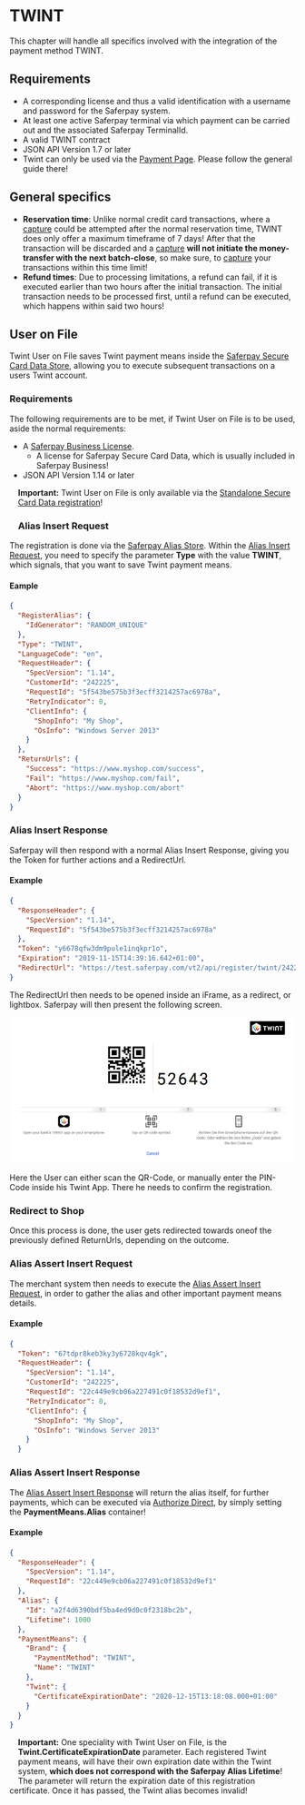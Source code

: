 # TWINT

This chapter will handle all specifics involved with the integration of the payment method TWINT.

## <a name="twint-requirement"></a> Requirements

* A corresponding license and thus a valid identification with a username and password for the Saferpay system.
* At least one active Saferpay terminal via which payment can be carried out and the associated Saferpay TerminalId.
*	A valid TWINT contract
*	JSON API Version 1.7 or later 
* Twint can only be used via the [Payment Page](Integration_PP.html). Please follow the general guide there!

## <a name="twint-general"></a> General specifics

+ **Reservation time**: Unlike normal credit card transactions, where a [capture](https://saferpay.github.io/jsonapi/#Payment_v1_Transaction_Capture) could be attempted after the normal reservation time, TWINT does only offer a maximum timeframe of 7 days! After that the transaction will be discarded and a [capture](https://saferpay.github.io/jsonapi/#Payment_v1_Transaction_Capture) **will not initiate the money-transfer with the next batch-close**, so make sure, to [capture](https://saferpay.github.io/jsonapi/#Payment_v1_Transaction_Capture) your transactions within this time limit!
+ **Refund times**: Due to processing limitations, a refund can fail, if it is executed earlier than two hours after the initial transaction. The initial transaction needs to be processed first, until a refund can be executed, which happens within said two hours!

## <a name="twint-uof"></a> User on File

Twint User on File saves Twint payment means inside the <a href="scd.html">Saferpay Secure Card Data Store</a>, allowing you to execute subsequent transactions on a users Twint account.

### Requirements

The following requirements are to be met, if Twint User on File is to be used, aside the normal requirements:

+ A <a href="Interfaces.html">Saferpay Business License</a>.
  + A license for Saferpay Secure Card Data, which is usually included in Saferpay Business!
+ JSON API Version 1.14 or later 

<div class="warning">
  <span class="glyphicon glyphicon-exclamation-sign" style="color: rgb(240, 169, 43);font-size: 55px;height: 75px;float: left;margin-right: 15px;margin-top: 0px;"></span>
  <p>
    <strong>Important:</strong> Twint User on File is only available via the <a href="scd.html#scd-sa">Standalone Secure Card Data registration</a>!
  </p>
</div>

### Alias Insert Request

The registration is done via the <a href="https://saferpay.github.io/jsonapi/#ChapterAliasStore">Saferpay Alias Store</a>. Within the <a href="https://saferpay.github.io/jsonapi/#Payment_v1_Alias_Insert">Alias Insert Request</a>, you need to specify the parameter **Type** with the value **TWINT**, which signals, that you want to save Twint payment means.

#### Eample
```JSON
{
  "RegisterAlias": {
    "IdGenerator": "RANDOM_UNIQUE"
  },
  "Type": "TWINT",
  "LanguageCode": "en",
  "RequestHeader": {
    "SpecVersion": "1.14",
    "CustomerId": "242225",
    "RequestId": "5f543be575b3f3ecff3214257ac6978a",
    "RetryIndicator": 0,
    "ClientInfo": {
      "ShopInfo": "My Shop",
      "OsInfo": "Windows Server 2013"
    }
  },
  "ReturnUrls": {
    "Success": "https://www.myshop.com/success",
    "Fail": "https://www.myshop.com/fail",
    "Abort": "https://www.myshop.com/abort"
  }
}
```

### Alias Insert Response
Saferpay will then respond with a normal Alias Insert Response, giving you the Token for further actions and a RedirectUrl.

#### Example
```JSON
{
  "ResponseHeader": {
    "SpecVersion": "1.14",
    "RequestId": "5f543be575b3f3ecff3214257ac6978a"
  },
  "Token": "y6678qfw3dm9pule1inqkpr1o",
  "Expiration": "2019-11-15T14:39:16.642+01:00",
  "RedirectUrl": "https://test.saferpay.com/vt2/api/register/twint/242225/y6678qfw3dm9pule1inqkpr1o"
}
```

The RedirectUrl then needs to be opened inside an iFrame, as a redirect, or lightbox.
Saferpay will then present the following screen.

![alt text](https://raw.githubusercontent.com/saferpay/sndbx/master/images/Twint_uof.png "Twint User on File")

Here the User can either scan the QR-Code, or manually enter the PIN-Code inside his Twint App.
There he needs to confirm the registration.

### Redirect to Shop

Once this process is done, the user gets redirected towards oneof the previously defined ReturnUrls, depending on the outcome.

### Alias Assert Insert Request

The merchant system then needs to execute the <a href="https://saferpay.github.io/jsonapi/#Payment_v1_Alias_Insert">Alias Assert Insert Request</a>, in order to gather the alias and other important payment means details.

#### Example
```json
{
  "Token": "67tdpr8keb3ky3y6728kqv4gk",
  "RequestHeader": {
    "SpecVersion": "1.14",
    "CustomerId": "242225",
    "RequestId": "22c449e9cb06a227491c0f18532d9ef1",
    "RetryIndicator": 0,
    "ClientInfo": {
      "ShopInfo": "My Shop",
      "OsInfo": "Windows Server 2013"
    }
  }
```

### Alias Assert Insert Response

The <a href="https://saferpay.github.io/jsonapi/#Payment_v1_Alias_Insert">Alias Assert Insert Response</a> will return the alias itself, for further payments, which can be executed via <a href="https://saferpay.github.io/jsonapi/#Payment_v1_Transaction_AuthorizeDirect">Authorize Direct</a>, by simply setting the **PaymentMeans.Alias** container!

#### Example
```json
{
  "ResponseHeader": {
    "SpecVersion": "1.14",
    "RequestId": "22c449e9cb06a227491c0f18532d9ef1"
  },
  "Alias": {
    "Id": "a2f4d6390bdf5ba4ed9d0c0f2318bc2b",
    "Lifetime": 1000
  },
  "PaymentMeans": {
    "Brand": {
      "PaymentMethod": "TWINT",
      "Name": "TWINT"
    },
    "Twint": {
      "CertificateExpirationDate": "2020-12-15T13:18:08.000+01:00"
    }
  }
}
```

<div class="warning">
  <span class="glyphicon glyphicon-exclamation-sign" style="color: rgb(240, 169, 43);font-size: 55px;height: 75px;float: left;margin-right: 15px;margin-top: 0px;"></span>
  <p>
    <strong>Important:</strong> One speciality with Twint User on File, is the <strong>Twint.CertificateExpirationDate</strong> parameter. Each registered Twint payment means, will have their own expiration date within the Twint system, <strong>which does not correspond with the Saferpay Alias Lifetime</strong>! The parameter will return the expiration date of this registration certificate. Once it has passed, the Twint alias becomes invalid!
  </p>
</div>

